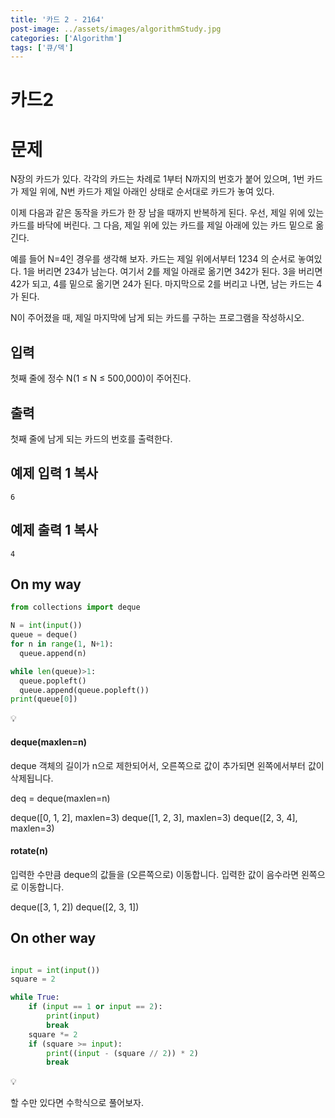 ```yaml
---
title: '카드 2 - 2164'
post-image: ../assets/images/algorithmStudy.jpg
categories: ['Algorithm']
tags: ['큐/덱']
---
```


# 카드2 

# 문제

N장의 카드가 있다. 각각의 카드는 차례로 1부터 N까지의 번호가 붙어 있으며, 1번 카드가 제일 위에, N번 카드가 제일 아래인 상태로 순서대로 카드가 놓여 있다.

이제 다음과 같은 동작을 카드가 한 장 남을 때까지 반복하게 된다. 우선, 제일 위에 있는 카드를 바닥에 버린다. 그 다음, 제일 위에 있는 카드를 제일 아래에 있는 카드 밑으로 옮긴다.

예를 들어 N=4인 경우를 생각해 보자. 카드는 제일 위에서부터 1234 의 순서로 놓여있다. 1을 버리면 234가 남는다. 여기서 2를 제일 아래로 옮기면 342가 된다. 3을 버리면 42가 되고, 4를 밑으로 옮기면 24가 된다. 마지막으로 2를 버리고 나면, 남는 카드는 4가 된다.

N이 주어졌을 때, 제일 마지막에 남게 되는 카드를 구하는 프로그램을 작성하시오.

## 입력

첫째 줄에 정수 N(1 ≤ N ≤ 500,000)이 주어진다.

## 출력

첫째 줄에 남게 되는 카드의 번호를 출력한다.

## 예제 입력 1 복사

```
6
```

## 예제 출력 1 복사

```
4
```

## On my way

```python
from collections import deque

N = int(input())
queue = deque()
for n in range(1, N+1):
  queue.append(n)

while len(queue)>1:
  queue.popleft()
  queue.append(queue.popleft())
print(queue[0])
```

💡

#### deque(maxlen=n)

deque 객체의 길이가 n으로 제한되어서, 오른쪽으로 값이 추가되면 왼쪽에서부터 값이 삭제됩니다.

deq = deque(maxlen=n)

deque([0, 1, 2], maxlen=3)
deque([1, 2, 3], maxlen=3)
deque([2, 3, 4], maxlen=3)

#### rotate(n)

입력한 수만큼 deque의 값들을 (오른쪽으로) 이동합니다. 입력한 값이 음수라면 왼쪽으로 이동합니다.

deque([3, 1, 2])
deque([2, 3, 1])

## On other way

```python

input = int(input())
square = 2

while True:
    if (input == 1 or input == 2):
        print(input)
        break
    square *= 2
    if (square >= input):
        print((input - (square // 2)) * 2)
        break

```

💡

할 수만 있다면 수학식으로 풀어보자.

